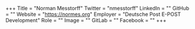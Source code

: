 +++
Title = "Norman Messtorff"
Twitter = "nmesstorff"
LinkedIn = ""
GitHub = ""
Website = "https://normes.org"
Employer = "Deutsche Post E-POST Development"
Role = ""
Image = ""
GitLab = ""
Facebook = ""
+++
